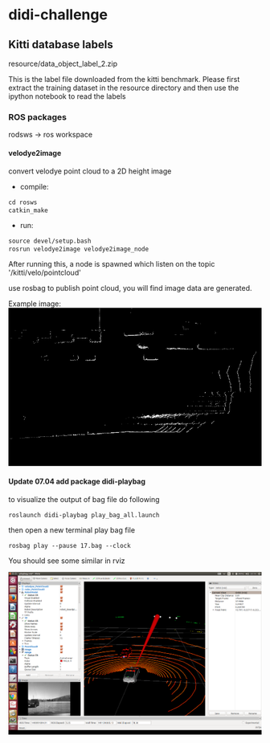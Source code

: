 [//]: # (Image References)
[image001]:./resource/doc/example.png  "example conversion"
[image002]:./resource/doc/play-bag.png  "play bag"

# didi-challenge

## Kitti database labels
resource/data_object_label_2.zip 

This is the label file downloaded from the kitti benchmark. Please first extract the training dataset in the resource directory and then use the ipython notebook to read the labels

### ROS packages
rodsws -> ros workspace

#### velodye2image 
convert velodye point cloud to a 2D height image

* compile:
```
cd rosws
catkin_make
```
* run:
```
source devel/setup.bash
rosrun velodye2image velodye2image_node
```
After running this, a node is spawned which listen on the topic '/kitti/velo/pointcloud'

use rosbag to publish point cloud, you will find image data are generated.

Example image:
![image001]

#### Update 07.04 add package didi-playbag
to visualize the output of bag file do following
```
roslaunch didi-playbag play_bag_all.launch
```

then open a new terminal play bag file 
```
rosbag play --pause 17.bag --clock
```

You should see some similar in rviz

![image002]



